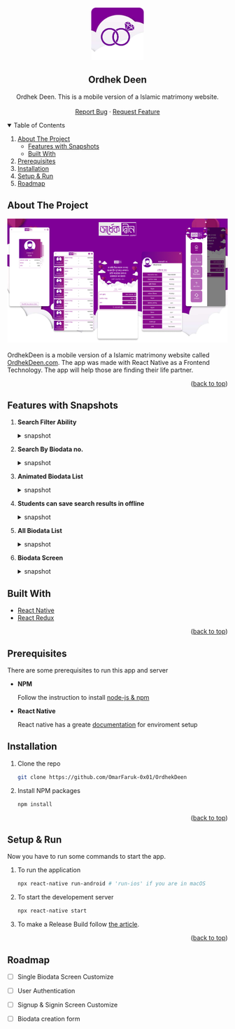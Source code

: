 <div id="top"></div>
<!-- PROJECT LOGO -->
<br />

<div align="center">
  <a href="https://github.com/OmarFaruk-0x01/OrdhekDeen" > 
    <img src="Logo.png" alt="Logo" width="120" height="120">
  </a>

<div>

## **Ordhek Deen**

  <p align="center">
    Ordhek Deen. This is a mobile version of a Islamic matrimony website.    
    <br />
    <br />
    <a href="https://github.com/OmarFaruk-0x01/OrdhekDeen/issues">Report Bug</a>
    ·
    <a href="https://github.com/OmarFaruk-0x01/OrdhekDeen/issues">Request Feature</a>
  </p>
</div>
</div>



<!-- TABLE OF CONTENTS -->
<details open >
  <summary style="cursor: pointer;">Table of Contents</summary>
  <ol>
    <li>
      <a href="#about-the-project">About The Project</a>
      <ul>
        <li><a href="#features-with-snapshots">Features with Snapshots</a></li>
        <li><a href="#built-with">Built With</a></li>
      </ul>
    </li>
        <li><a href="#prerequisites">Prerequisites</a></li>
    <li>
      <a href="#installation">Installation</a>
    </li>
    <li>
      <a href="#setup_run">Setup & Run</a>
    </li>
    <li><a href="#roadmap">Roadmap</a></li>
  </ol>
</details>



<!-- ABOUT THE PROJECT -->
## About The Project
<div align="center">
<img src="Screenshots/OD%20Cover.png">
</div><br>
OrdhekDeen is a mobile version of a Islamic matrimony website called <a href="https://ordhekdeen.com/">OrdhekDeen.com</a>. The app was made with React Native as a Frontend Technology. The app will help those are finding their life partner.
<p align="right">(<a href="#top">back to top</a>)</p>

## Features with Snapshots
1. **Search Filter Ability** 
   <details style="cursor: pointer;" ><summary>snapshot</summary>

   <img src="Screenshots/Screenshot_1649572259.png" width="300"/>

   </details>
   
2. **Search By Biodata no.**
   <details style="cursor: pointer;" ><summary>snapshot</summary>

   <img src="Screenshots/Screenshot_1649572468.png" width="300"/>

   </details>
3. **Animated Biodata List**
   <details style="cursor: pointer;"><summary>snapshot</summary>

   <img  src="Screenshots/Screenshot_1649572455.png" width="300"/>
   

   </details>
4. **Students can save search results in offline**
   <details ><summary>snapshot</summary>

   <img  src="Screenshots/Screenshot_1649398165.png" width="300"/> 
   

   </details>

5. **All Biodata List**
   <details ><summary>snapshot</summary>
   <img  src="Screenshots/Screenshot_1649572273.png" width="300"/> 
   </details>
6. **Biodata Screen**
   <details ><summary>snapshot</summary>
   <img  src="Screenshots/Screenshot_1649572268.png" width="300"/> 
   </details>
  
## Built With 
* [React Native](https://reactnative.dev/)
* [React Redux](https://react-redux.js.org/)
  
<p align="right">(<a href="#top">back to top</a>)</p>

## Prerequisites
There are some prerequisites to run this app and server

* **NPM**
  
  Follow the instruction to install [node-js & npm](https://nodejs.org/de/download/package-manager/)

* **React Native**

  React native has a greate [documentation](https://reactnative.dev/docs/environment-setup) for enviroment setup 


## Installation
1. Clone the repo
     ```sh
   git clone https://github.com/OmarFaruk-0x01/OrdhekDeen
   ```
2. Install NPM packages
   ```sh
   npm install
   ```
<p align="right">(<a href="#top">back to top</a>)</p>

<!-- Setup Projects -->
<div id="setup_run"></div>

## Setup & Run
Now you have to run some commands to start the app.
1. To run the application
   ```sh
   npx react-native run-android # 'run-ios' if you are in macOS
   ```
2. To start the developement server
   ```sh
   npx react-native start
   ```
3. To make a Release Build follow [the article][release_build_article].
   
<p align="right">(<a href="#top">back to top</a>)</p>

## Roadmap
* [ ] Single Biodata Screen Customize
* [ ] User Authentication
* [ ] Signup & Signin Screen Customize
* [ ] Biodata creation form 


[release_build_article]: https://instamobile.io/android-development/generate-react-native-release-build-android/
[ngrok_url]: https://ngrok.com/
[ordhekdeen_url]: https://ordhekdeen.com/